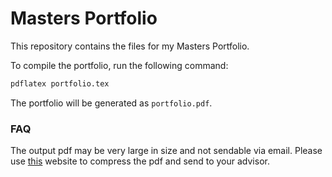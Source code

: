 # Masters Portfolio

This repository contains the files for my Masters Portfolio.

To compile the portfolio, run the following command:

```bash
pdflatex portfolio.tex
```

The portfolio will be generated as `portfolio.pdf`.

### FAQ

The output pdf may be very large in size and not sendable via email. Please use [this](https://smallpdf.com/en/compress-pdf) website to compress the pdf and send to your advisor.